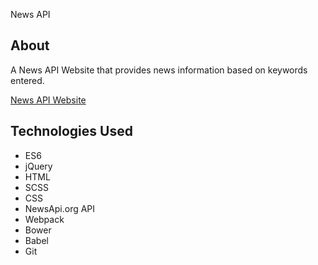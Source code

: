  News API

## About
A News API Website that provides news information based on keywords entered.

[News API Website](http://web.engr.oregonstate.edu/~manojkur/news.html)

## Technologies Used
* ES6
* jQuery
* HTML
* SCSS
* CSS
* NewsApi.org API
* Webpack
* Bower
* Babel
* Git

